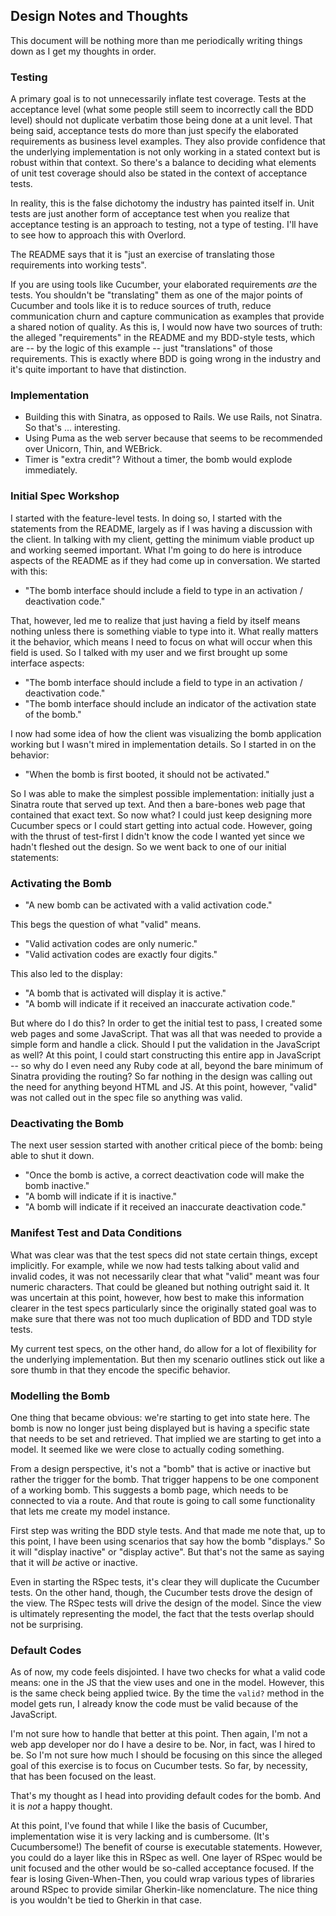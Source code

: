 ## Design Notes and Thoughts

This document will be nothing more than me periodically writing things down as I get my thoughts in order.


### Testing

A primary goal is to not unnecessarily inflate test coverage. Tests at the acceptance level (what some people still seem to incorrectly call the BDD level) should not duplicate verbatim those being done at a unit level. That being said, acceptance tests do more than just specify the elaborated requirements as business level examples. They also provide confidence that the underlying implementation is not only working in a stated context but is robust within that context. So there's a balance to deciding what elements of unit test coverage should also be stated in the context of acceptance tests.

In reality, this is the false dichotomy the industry has painted itself in. Unit tests are just another form of acceptance test when you realize that acceptance testing is an approach to testing, not a type of testing. I'll have to see how to approach this with Overlord.

The README says that it is "just an exercise of translating those requirements into working tests".

If you are using tools like Cucumber, your elaborated requirements _are_ the tests. You shouldn't be "translating" them as one of the major points of Cucumber and tools like it is to reduce sources of truth, reduce communication churn and capture communication as examples that provide a shared notion of quality. As this is, I would now have two sources of truth: the alleged "requirements" in the README and my BDD-style tests, which are -- by the logic of this example -- just "translations" of those requirements. This is exactly where BDD is going wrong in the industry and it's quite important to have that distinction.

### Implementation

* Building this with Sinatra, as opposed to Rails. We use Rails, not Sinatra. So that's ... interesting.
* Using Puma as the web server because that seems to be recommended over Unicorn, Thin, and WEBrick.
* Timer is "extra credit"? Without a timer, the bomb would explode immediately.

### Initial Spec Workshop

I started with the feature-level tests. In doing so, I started with the statements from the README, largely as if I was having a discussion with the client. In talking with my client, getting the minimum viable product up and working seemed important. What I'm going to do here is introduce aspects of the README as if they had come up in conversation. We started with this:

* "The bomb interface should include a field to type in an activation / deactivation code."

That, however, led me to realize that just having a field by itself means nothing unless there is something viable to type into it. What really matters it the behavior, which means I need to focus on what will occur when this field is used. So I talked with my user and we first brought up some interface aspects:

* "The bomb interface should include a field to type in an activation / deactivation code."
* "The bomb interface should include an indicator of the activation state of the bomb."

I now had some idea of how the client was visualizing the bomb application working but I wasn't mired in implementation details. So I started in on the behavior:

* "When the bomb is first booted, it should not be activated."

So I was able to make the simplest possible implementation: initially just a Sinatra route that served up text. And then a bare-bones web page that contained that exact text. So now what? I could just keep designing more Cucumber specs or I could start getting into actual code. However, going with the thrust of test-first I didn't know the code I wanted yet since we hadn't fleshed out the design. So we went back to one of our initial statements:

### Activating the Bomb

* "A new bomb can be activated with a valid activation code."

This begs the question of what "valid" means.

* "Valid activation codes are only numeric."
* "Valid activation codes are exactly four digits."

This also led to the display:

* "A bomb that is activated will display it is active."
* "A bomb will indicate if it received an inaccurate activation code."

But where do I do this? In order to get the initial test to pass, I created some web pages and some JavaScript. That was all that was needed to provide a simple form and handle a click. Should I put the validation in the JavaScript as well? At this point, I could start constructing this entire app in JavaScript -- so why do I even need any Ruby code at all, beyond the bare minimum of Sinatra providing the routing? So far nothing in the design was calling out the need for anything beyond HTML and JS. At this point, however, "valid" was not called out in the spec file so anything was valid.

### Deactivating the Bomb

The next user session started with another critical piece of the bomb: being able to shut it down. 

* "Once the bomb is active, a correct deactivation code will make the bomb inactive."
* "A bomb will indicate if it is inactive."
* "A bomb will indicate if it received an inaccurate deactivation code."

### Manifest Test and Data Conditions

What was clear was that the test specs did not state certain things, except implicitly. For example, while we now had tests talking about valid and invalid codes, it was not necessarily clear that what "valid" meant was four numeric characters. That could be gleaned but nothing outright said it. It was uncertain at this point, however, how best to make this information clearer in the test specs particularly since the originally stated goal was to make sure that there was not too much duplication of BDD and TDD style tests.

My current test specs, on the other hand, do allow for a lot of flexibility for the underlying implementation. But then my scenario outlines stick out like a sore thumb in that they encode the specific behavior.

### Modelling the Bomb

One thing that became obvious: we're starting to get into state here. The bomb is now no longer just being displayed but is having a specific state that needs to be set and retrieved. That implied we are starting to get into a model. It seemed like we were close to actually coding something.

From a design perspective, it's not a "bomb" that is active or inactive but rather the trigger for the bomb. That trigger happens to be one component of a working bomb. This suggests a bomb page, which needs to be connected to via a route. And that route is going to call some functionality that lets me create my model instance.

First step was writing the BDD style tests. And that made me note that, up to this point, I have been using scenarios that say how the bomb "displays." So it will "display inactive" or "display active". But that's not the same as saying that it will _be_ active or inactive.

Even in starting the RSpec tests, it's clear they will duplicate the Cucumber tests. On the other hand, though, the Cucumber tests drove the design of the view. The RSpec tests will drive the design of the model. Since the view is ultimately representing the model, the fact that the tests overlap should not be surprising.

### Default Codes

As of now, my code feels disjointed. I have two checks for what a valid code means: one in the JS that the view uses and one in the model. However, this is the same check being applied twice. By the time the `valid?` method in the model gets run, I already know the code must be valid because of the JavaScript.

I'm not sure how to handle that better at this point. Then again, I'm not a web app developer nor do I have a desire to be. Nor, in fact, was I hired to be. So I'm not sure how much I should be focusing on this since the alleged goal of this exercise is to focus on Cucumber tests. So far, by necessity, that has been focused on the least.

That's my thought as I head into providing default codes for the bomb. And it is _not_ a happy thought.

At this point, I've found that while I like the basis of Cucumber, implementation wise it is very lacking and is cumbersome. (It's Cucumbersome!) The benefit of course is executable statements. However, you could do a layer like this in RSpec as well. One layer of RSpec would be unit focused and the other would be so-called acceptance focused. If the fear is losing Given-When-Then, you could wrap various types of libraries around RSpec to provide similar Gherkin-like nomenclature. The nice thing is you wouldn't be tied to Gherkin in that case.
